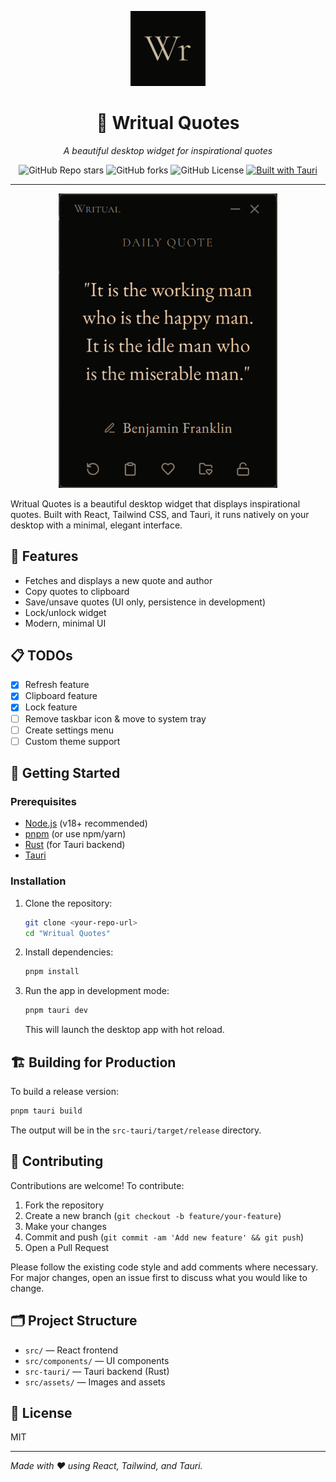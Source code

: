 <p align="center">
  <img src="src-tauri/icons/icon.png" alt="Writual Quotes Logo" width="120" />
</p>

<h1 align="center">📝 Writual Quotes</h1>

<p align="center">
  <em>A beautiful desktop widget for inspirational quotes</em>
</p>

<p align="center">
  <img alt="GitHub Repo stars" src="https://img.shields.io/github/stars/AnksioXD/writual_quotes">
  <img alt="GitHub forks" src="https://img.shields.io/github/forks/AnksioXD/writual_quotes">
  <img alt="GitHub License" src="https://img.shields.io/github/license/AnksioXD/writual_quotes">
  <a href="https://v2.tauri.app/"><img src="https://img.shields.io/badge/Built%20with-Tauri-FFC131?logo=tauri&logoColor=black" alt="Built with Tauri"></a>
</p>

---
<p align="center">
  <img src="src/assets/writual_window.png" alt="Writual Quotes Window" width="350" />
</p>


Writual Quotes is a beautiful desktop widget that displays inspirational quotes. Built with React, Tailwind CSS, and Tauri, it runs natively on your desktop with a minimal, elegant interface.

## 🌟 Features
- Fetches and displays a new quote and author
- Copy quotes to clipboard
- Save/unsave quotes (UI only, persistence in development)
- Lock/unlock widget
- Modern, minimal UI

## 📋 TODOs
- [x] Refresh feature
- [x] Clipboard feature
- [x] Lock feature
- [ ] Remove taskbar icon & move to system tray
- [ ] Create settings menu
- [ ] Custom theme support

## 🚀 Getting Started

### Prerequisites
- [Node.js](https://nodejs.org/) (v18+ recommended)
- [pnpm](https://pnpm.io/) (or use npm/yarn)
- [Rust](https://www.rust-lang.org/tools/install) (for Tauri backend)
- [Tauri](https://v2.tauri.app/start/)

### Installation
1. Clone the repository:
   ```sh
   git clone <your-repo-url>
   cd "Writual Quotes"
   ```
2. Install dependencies:
   ```sh
   pnpm install
   ```
3. Run the app in development mode:
   ```sh
   pnpm tauri dev
   ```
   This will launch the desktop app with hot reload.

## 🏗️ Building for Production
To build a release version:
```sh
pnpm tauri build
```
The output will be in the `src-tauri/target/release` directory.

## 🤝 Contributing
Contributions are welcome! To contribute:
1. Fork the repository
2. Create a new branch (`git checkout -b feature/your-feature`)
3. Make your changes
4. Commit and push (`git commit -am 'Add new feature' && git push`)
5. Open a Pull Request

Please follow the existing code style and add comments where necessary. For major changes, open an issue first to discuss what you would like to change.

## 🗂️ Project Structure
- `src/` — React frontend
- `src/components/` — UI components
- `src-tauri/` — Tauri backend (Rust)
- `src/assets/` — Images and assets

## 📄 License
MIT

---

*Made with ❤️ using React, Tailwind, and Tauri.*

